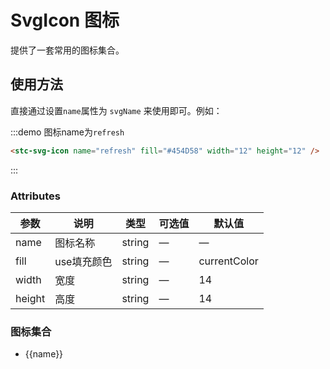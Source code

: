 # SvgIcon 图标

提供了一套常用的图标集合。

## 使用方法

直接通过设置`name`属性为 `svgName` 来使用即可。例如：

:::demo 图标name为`refresh`
```html
<stc-svg-icon name="refresh" fill="#454D58" width="12" height="12" />
```
:::

### Attributes
| 参数      | 说明          | 类型      | 可选值                           | 默认值  |
|----------|-------------- |---------- |--------------------------------  |-------- |
| name     | 图标名称       | string | — | — |
| fill | use填充颜色 | string | — | currentColor |
| width | 宽度 | string | — | 14 |
| height | 高度 | string | — | 14 |

### 图标集合

<ul class="svg-list">
  <li v-for="name in $svg" :key="name">
    <span>
      <stc-svg-icon :name="name" fill="#454D58" width="16" height="16" />
    </span>
    <span class="svg-name">{{name}}</span>
  </li>
</ul>

